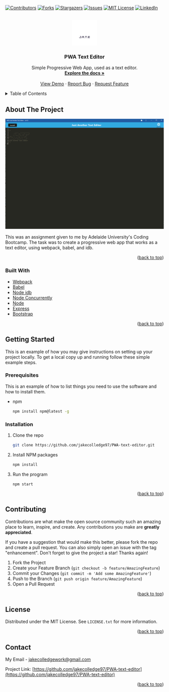<div id="top"></div>
<!--
*** Thanks for checking out the Best-README-Template. If you have a suggestion
*** that would make this better, please fork the repo and create a pull request
*** or simply open an issue with the tag "enhancement".
*** Don't forget to give the project a star!
*** Thanks again! Now go create something AMAZING! :D
-->



<!-- PROJECT SHIELDS -->
<!--
*** I'm using markdown "reference style" links for readability.
*** Reference links are enclosed in brackets [ ] instead of parentheses ( ).
*** See the bottom of this document for the declaration of the reference variables
*** for contributors-url, forks-url, etc. This is an optional, concise syntax you may use.
*** https://www.markdownguide.org/basic-syntax/#reference-style-links
-->
[![Contributors][contributors-shield]][contributors-url]
[![Forks][forks-shield]][forks-url]
[![Stargazers][stars-shield]][stars-url]
[![Issues][issues-shield]][issues-url]
[![MIT License][license-shield]][license-url]
[![LinkedIn][linkedin-shield]][linkedin-url]



<!-- PROJECT LOGO -->
<br />
<div align="center">
  <a href="https://github.com/jakecolledge97/PWA-text-editor">
    <img src=".\client\src\images\logo.png" alt="Logo" width="80" height="80">
  </a>

<h3 align="center">PWA Text Editor</h3>

  <p align="center">
    Simple Progressive Web App, used as a text editor.
    <br />
    <a href="https://github.com/jakecolledge97/PWA-text-editor"><strong>Explore the docs »</strong></a>
    <br />
    <br />
    <a href="https://github.com/jakecolledge97/PWA-text-editor">View Demo</a>
    ·
    <a href="https://github.com/jakecolledge97/PWA-text-editor/issues">Report Bug</a>
    ·
    <a href="https://github.com/jakecolledge97/PWA-text-editor/issues">Request Feature</a>
  </p>
</div>



<!-- TABLE OF CONTENTS -->
<details>
  <summary>Table of Contents</summary>
  <ol>
    <li>
      <a href="#about-the-project">About The Project</a>
      <ul>
        <li><a href="#built-with">Built With</a></li>
      </ul>
    </li>
    <li>
      <a href="#getting-started">Getting Started</a>
      <ul>
        <li><a href="#prerequisites">Prerequisites</a></li>
        <li><a href="#installation">Installation</a></li>
      </ul>
    </li>
    <li><a href="#contributing">Contributing</a></li>
    <li><a href="#license">License</a></li>
    <li><a href="#contact">Contact</a></li>
  </ol>
</details>



<!-- ABOUT THE PROJECT -->
## About The Project

[![Product Name Screen Shot](.\assets\JATE.png)](https://example.com)

This was an assignment given to me by Adelaide University's Coding Bootcamp. The task was to create a progressive web app that works as a text editor, using webpack, babel, and idb.

<p align="right">(<a href="#top">back to top</a>)</p>



### Built With

* [Webpack](https://webpack.js.org/)
* [Babel](https://babeljs.io/)
* [Node idb](https://www.npmjs.com/package/idb)
* [Node Concurrently](https://www.npmjs.com/package/concurrently)
* [Node](https://nodejs.org/en/)
* [Express](https://expressjs.com/)
* [Bootstrap](https://getbootstrap.com)

<p align="right">(<a href="#top">back to top</a>)</p>



<!-- GETTING STARTED -->
## Getting Started

This is an example of how you may give instructions on setting up your project locally.
To get a local copy up and running follow these simple example steps.

### Prerequisites

This is an example of how to list things you need to use the software and how to install them.
* npm
  ```sh
  npm install npm@latest -g
  ```

### Installation

1. Clone the repo
   ```sh
   git clone https://github.com/jakecolledge97/PWA-text-editor.git
   ```
2. Install NPM packages
   ```sh
   npm install
   ```
3. Run the program
   ```
   npm start
   ```

<p align="right">(<a href="#top">back to top</a>)</p>

<!-- CONTRIBUTING -->
## Contributing

Contributions are what make the open source community such an amazing place to learn, inspire, and create. Any contributions you make are **greatly appreciated**.

If you have a suggestion that would make this better, please fork the repo and create a pull request. You can also simply open an issue with the tag "enhancement".
Don't forget to give the project a star! Thanks again!

1. Fork the Project
2. Create your Feature Branch (`git checkout -b feature/AmazingFeature`)
3. Commit your Changes (`git commit -m 'Add some AmazingFeature'`)
4. Push to the Branch (`git push origin feature/AmazingFeature`)
5. Open a Pull Request

<p align="right">(<a href="#top">back to top</a>)</p>



<!-- LICENSE -->
## License

Distributed under the MIT License. See `LICENSE.txt` for more information.

<p align="right">(<a href="#top">back to top</a>)</p>



<!-- CONTACT -->
## Contact

My Email - jakecolledgework@gmail.com

Project Link: [https://github.com/jakecolledge97/PWA-text-editor](https://github.com/jakecolledge97/PWA-text-editor)

<p align="right">(<a href="#top">back to top</a>)</p>

<!-- MARKDOWN LINKS & IMAGES -->
<!-- https://www.markdownguide.org/basic-syntax/#reference-style-links -->
[contributors-shield]: https://img.shields.io/github/contributors/jakecolledge97/PWA-text-editor.svg?style=for-the-badge
[contributors-url]: https://github.com/jakecolledge97/PWA-text-editor/graphs/contributors
[forks-shield]: https://img.shields.io/github/forks/jakecolledge97/PWA-text-editor.svg?style=for-the-badge
[forks-url]: https://github.com/jakecolledge97/PWA-text-editor/network/members
[stars-shield]: https://img.shields.io/github/stars/jakecolledge97/PWA-text-editor.svg?style=for-the-badge
[stars-url]: https://github.com/jakecolledge97/PWA-text-editor/stargazers
[issues-shield]: https://img.shields.io/github/issues/jakecolledge97/PWA-text-editor.svg?style=for-the-badge
[issues-url]: https://github.com/jakecolledge97/PWA-text-editor/issues
[license-shield]: https://img.shields.io/github/license/jakecolledge97/PWA-text-editor.svg?style=for-the-badge
[license-url]: https://github.com/jakecolledge97/PWA-text-editor/blob/master/LICENSE.txt
[linkedin-shield]: https://img.shields.io/badge/-LinkedIn-black.svg?style=for-the-badge&logo=linkedin&colorB=555
[linkedin-url]: https://linkedin.com/in/jake-colledge-462986223
[product-screenshot]: images/screenshot.png